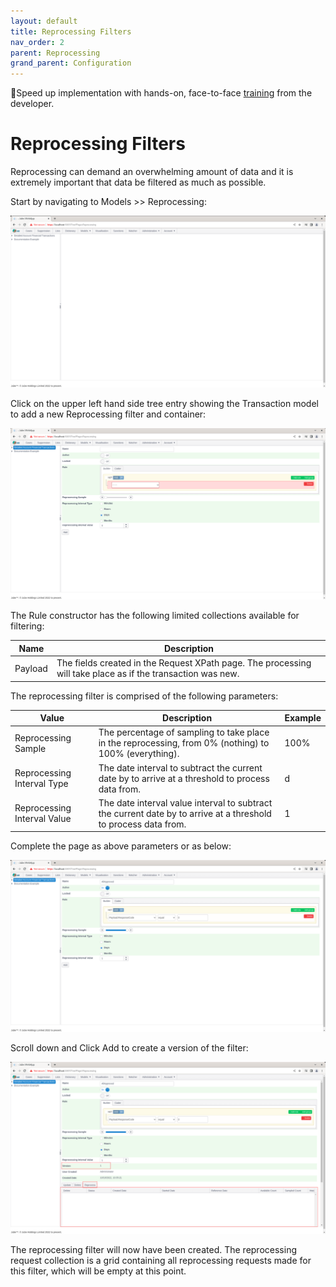 ```yaml
---
layout: default
title: Reprocessing Filters
nav_order: 2
parent: Reprocessing
grand_parent: Configuration
---
```


🚀Speed up implementation with hands-on, face-to-face [training](https://www.jube.io/jube-training) from the developer.

# Reprocessing Filters
Reprocessing can demand an overwhelming amount of data and it is extremely important that data be filtered as much as possible.

Start by navigating to Models >> Reprocessing:

![Image](ReprocessingTopOfTree.png)

Click on the upper left hand side tree entry showing the Transaction model to add a new Reprocessing filter and container:

![Image](EmptyReprocessingRule.png)

The Rule constructor has the following limited collections available for filtering:

| Name    | Description                                                                                                  | 
|---------|--------------------------------------------------------------------------------------------------------------|
| Payload | The fields created in the Request XPath page.  The processing will take place as if the transaction was new. |

The reprocessing filter is comprised of the following parameters:

| Value                       | Description                                                                                                     | Example |
|-----------------------------|-----------------------------------------------------------------------------------------------------------------|---------|
| Reprocessing Sample         | The percentage of sampling to take place in the reprocessing, from 0% (nothing) to 100% (everything).           | 100%    |
| Reprocessing Interval Type  | The date interval to subtract the current date by to arrive at a threshold to process data from.                | d       |
| Reprocessing Interval Value | The date interval value interval to subtract the current date by to arrive at a threshold to process data from. | 1       |

Complete the page as above parameters or as below:

![Image](AllApprovedOneDayFullSample.png)

Scroll down and Click Add to create a version of the filter:

![Image](CreatedVersionOfReprocessingRule.png)

The reprocessing filter will now have been created.  The reprocessing request collection is a grid containing all reprocessing requests made for this filter,  which will be empty at this point.